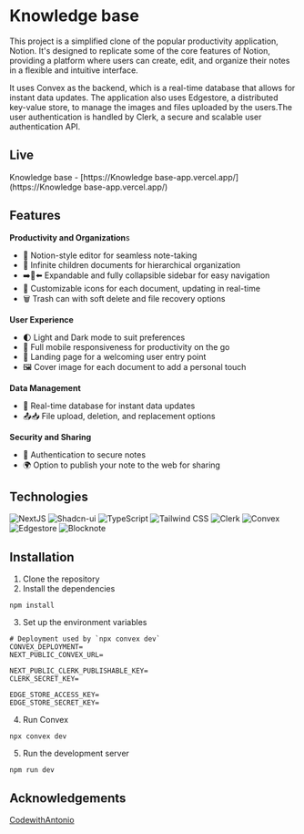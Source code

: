 # Knowledge base

This project is a simplified clone of the popular productivity application, Notion. It's designed to replicate some of the core features of Notion, providing a platform where users can create, edit, and organize their notes in a flexible and intuitive interface.

It uses Convex as the backend, which is a real-time database that allows for instant data updates. The application also uses Edgestore, a distributed key-value store, to manage the images and files uploaded by the users.The user authentication is handled by Clerk, a secure and scalable user authentication API.

## Live

Knowledge base - [https://Knowledge base-app.vercel.app/](https://Knowledge base-app.vercel.app/)

## Features

**Productivity and Organization**s

- 📝 Notion-style editor for seamless note-taking
- 📂 Infinite children documents for hierarchical organization
- ➡️🔀⬅️ Expandable and fully collapsible sidebar for easy navigation
- 🎨 Customizable icons for each document, updating in real-time
- 🗑️ Trash can with soft delete and file recovery options

**User Experience**

- 🌓 Light and Dark mode to suit preferences
- 📱 Full mobile responsiveness for productivity on the go
- 🛬 Landing page for a welcoming user entry point
- 🖼️ Cover image for each document to add a personal touch

**Data Management**

- 🔄 Real-time database for instant data updates
- 📤📥 File upload, deletion, and replacement options

**Security and Sharing**

- 🔐 Authentication to secure notes
- 🌍 Option to publish your note to the web for sharing

## Technologies

![NextJS](https://img.shields.io/badge/Next-black?style=for-the-badge&logo=next.js&logoColor=white)
![Shadcn-ui](https://img.shields.io/badge/shadcn/ui-000000.svg?style=for-the-badge&logo=shadcn/ui&logoColor=white)
![TypeScript](https://img.shields.io/badge/TypeScript-3178C6.svg?style=for-the-badge&logo=TypeScript&logoColor=white)
![Tailwind CSS](https://img.shields.io/badge/Tailwind_CSS-38B2AC.svg?style=for-the-badge&logo=Tailwind-CSS&logoColor=white)
![Clerk](https://img.shields.io/badge/Clerk-6C47FF.svg?style=for-the-badge&logo=Clerk&logoColor=white)
![Convex](https://img.shields.io/badge/Convex-ee342f.svg?style=for-the-badge&logo=Convex&logoColor=white)
![Edgestore](https://img.shields.io/badge/Edgestore-a57fff.svg?style=for-the-badge&logo=Edgestore&logoColor=white)
![Blocknote](https://img.shields.io/badge/Blocknote-ff8c00.svg?style=for-the-badge&logo=Blocknote&logoColor=white)

## Installation

1. Clone the repository
2. Install the dependencies

```
npm install
```

3. Set up the environment variables

```
# Deployment used by `npx convex dev`
CONVEX_DEPLOYMENT=
NEXT_PUBLIC_CONVEX_URL=

NEXT_PUBLIC_CLERK_PUBLISHABLE_KEY=
CLERK_SECRET_KEY=

EDGE_STORE_ACCESS_KEY=
EDGE_STORE_SECRET_KEY=
```

4. Run Convex

```
npx convex dev
```

5. Run the development server

```
npm run dev
```

## Acknowledgements

[CodewithAntonio](https://www.youtube.com/@codewithantonio)
